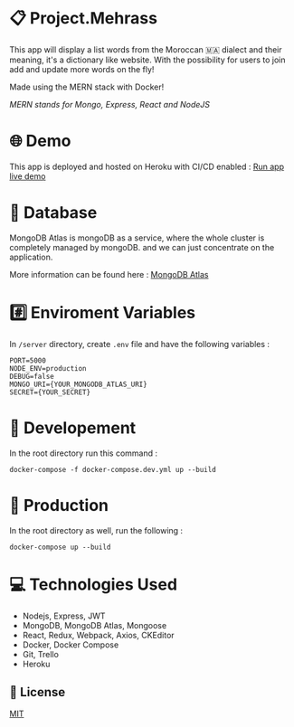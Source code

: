 # :clipboard: Project.Mehrass
This app will display a list words from the Moroccan :morocco: dialect and their meaning, it's a dictionary like website.
With the possibility for users to join add and update more words on the fly!

Made using the MERN stack with Docker!

*MERN stands for Mongo, Express, React and NodeJS*

# :globe_with_meridians: Demo
This app is deployed and hosted on Heroku with CI/CD enabled :
[Run app live demo](https://project-mehrass.herokuapp.com/)

# :floppy_disk: Database
MongoDB Atlas is mongoDB as a service, where the whole cluster is completely managed by mongoDB. and we can just concentrate on the application.

More information can be found here : [MongoDB Atlas](https://www.mongodb.com/cloud/atlas)

# :hash: Enviroment Variables
In ```/server``` directory, create ```.env``` file and have the following variables :
```
PORT=5000
NODE_ENV=production
DEBUG=false
MONGO_URI={YOUR_MONGODB_ATLAS_URI}
SECRET={YOUR_SECRET}
```

# :repeat: Developement
In the root directory run this command :

``` docker-compose -f docker-compose.dev.yml up --build ```

# :repeat_one: Production
In the root directory as well, run the following :

``` docker-compose up --build ```

# :computer: Technologies Used
* Nodejs, Express, JWT
* MongoDB, MongoDB Atlas, Mongoose
* React, Redux, Webpack, Axios, CKEditor
* Docker, Docker Compose
* Git, Trello
* Heroku

## :memo: License
[MIT](https://opensource.org/licenses/MIT)
